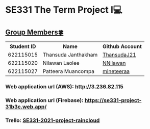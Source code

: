 <!DOCTYPE html>
<html>
<body>
    <h1>SE331 The Term Project I💻</h1>
    <h2><u>Group Members🍀</u></h2>
    <table>
    <tr>
        <th>Student ID</th>
        <th>Name</th>
        <th>Github Account</th>
    </tr>
    <tr>
        <td>622115015</td>
        <td>Thansuda Janthakham</td>
        <td><a href="https://github.com/ThansudaJ21" target="blank">ThansudaJ21</a></td>
    </tr>
    <tr>
        <td>622115020</td>
        <td>Nilawan Laolee</td>
        <td><a href="https://github.com/NNilawan" target="blank">NNilawan</a></td>
    </tr>
    <tr>
        <td>622115027</td>
        <td>Patteera Muancompa</td>
        <td><a href="https://github.com/mineteeraa" target="blank">mineteeraa</a></td>
    </tr>
    </table>
    <h3>Web application url (AWS): <a href="http://3.236.82.115" target="blank">http://3.236.82.115</a></h3>
    <h3>Web application url (Firebase): <a href="https://se331-project-31b3c.web.app/" target="blank">https://se331-project-31b3c.web.app/</a></h3>
    <h3>Trello: <a href="https://trello.com/b/4njBwkuv" target="blank">SE331-2021-project-raincloud</a></h3>
</body>
</html>